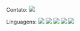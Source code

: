 Contato:
<a href="https://www.linkedin.com/in/filipediasbittencourt/" rel="nofollow"><img src="https://img.shields.io/badge/LinkedIn-0077B5?style=for-the-badge&logo=linkedin&logoColor=white;link=https://www.linkedin.com/in/filipediasbittencourt/" style="max-width: 100%;"></a>

Linguagens:
<img src="{https://img.shields.io/badge/Laravel-FF2D20?style=for-the-badge&logo=laravel&logoColor=white}" />
<img src="{https://img.shields.io/badge/JavaScript-323330?style=for-the-badge&logo=javascript&logoColor=F7DF1E}" />
<img src="{https://img.shields.io/badge/CSS-239120?&style=for-the-badge&logo=css3&logoColor=white}" />
<img src="{https://img.shields.io/badge/PHP-777BB4?style=for-the-badge&logo=php&logoColor=white}" />
<img src="{https://img.shields.io/badge/Laravel-FF2D20?style=for-the-badge&logo=laravel&logoColor=white}" />
